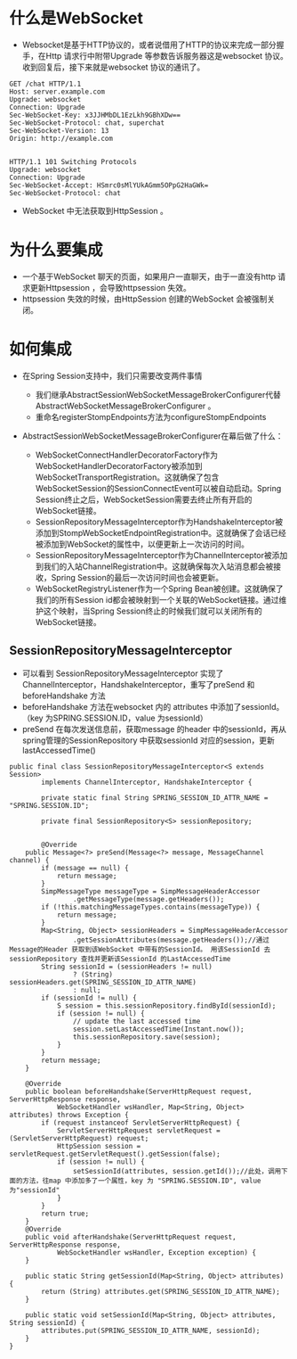 # 什么是WebSocket
* Websocket是基于HTTP协议的，或者说借用了HTTP的协议来完成一部分握手，在Http 请求行中附带Upgrade 等参数告诉服务器这是websocket 协议。收到回复后，接下来就是websocket 协议的通讯了。
```
GET /chat HTTP/1.1
Host: server.example.com
Upgrade: websocket
Connection: Upgrade
Sec-WebSocket-Key: x3JJHMbDL1EzLkh9GBhXDw==
Sec-WebSocket-Protocol: chat, superchat
Sec-WebSocket-Version: 13
Origin: http://example.com


HTTP/1.1 101 Switching Protocols
Upgrade: websocket
Connection: Upgrade
Sec-WebSocket-Accept: HSmrc0sMlYUkAGmm5OPpG2HaGWk=
Sec-WebSocket-Protocol: chat
```
* WebSocket 中无法获取到HttpSession 。

# 为什么要集成
* 一个基于WebSocket 聊天的页面，如果用户一直聊天，由于一直没有http 请求更新Httpsession ，会导致httpsession 失效。
* httpsession 失效的时候，由HttpSession 创建的WebSocket 会被强制关闭。

# 如何集成
* 在Spring Session支持中，我们只需要改变两件事情
  * 我们继承AbstractSessionWebSocketMessageBrokerConfigurer代替AbstractWebSocketMessageBrokerConfigurer 。
  * 重命名registerStompEndpoints方法为configureStompEndpoints
  
* AbstractSessionWebSocketMessageBrokerConfigurer在幕后做了什么：
  * WebSocketConnectHandlerDecoratorFactory作为WebSocketHandlerDecoratorFactory被添加到WebSocketTransportRegistration。这就确保了包含WebSocketSession的SessionConnectEvent可以被自动启动。Spring Session终止之后，WebSocketSession需要去终止所有开启的WebSocket链接。
  * SessionRepositoryMessageInterceptor作为HandshakeInterceptor被添加到StompWebSocketEndpointRegistration中。这就确保了会话已经被添加到WebSocket的属性中，以便更新上一次访问的时间。
  * SessionRepositoryMessageInterceptor作为ChannelInterceptor被添加到我们的入站ChannelRegistration中。这就确保每次入站消息都会被接收，Spring Session的最后一次访问时间也会被更新。
  * WebSocketRegistryListener作为一个Spring Bean被创建。这就确保了我们的所有Session id都会被映射到一个关联的WebSocket链接。通过维护这个映射，当Spring Session终止的时候我们就可以关闭所有的WebSocket链接。
  
## SessionRepositoryMessageInterceptor
* 可以看到 SessionRepositoryMessageInterceptor 实现了ChannelInterceptor，HandshakeInterceptor，重写了preSend 和 beforeHandshake 方法
* beforeHandshake 方法在websocket 内的 attributes 中添加了sessionId。（key 为SPRING.SESSION.ID，value 为sessionId）
* preSend 在每次发送信息前，获取message 的header 中的sessionId，再从spring管理的SessionRepository 中获取sessionId 对应的session，更新lastAccessedTime()
 
```
public final class SessionRepositoryMessageInterceptor<S extends Session>
		implements ChannelInterceptor, HandshakeInterceptor {
		
		private static final String SPRING_SESSION_ID_ATTR_NAME = "SPRING.SESSION.ID";
		
		private final SessionRepository<S> sessionRepository;

		
		@Override
	public Message<?> preSend(Message<?> message, MessageChannel channel) {
		if (message == null) {
			return message;
		}
		SimpMessageType messageType = SimpMessageHeaderAccessor
				.getMessageType(message.getHeaders());
		if (!this.matchingMessageTypes.contains(messageType)) {
			return message;
		}
		Map<String, Object> sessionHeaders = SimpMessageHeaderAccessor
				.getSessionAttributes(message.getHeaders());//通过Message的Header 获取到该WebSocket 中带有的SessionId。 用该SessionId 去sessionRepository 查找并更新该SessionId 的LastAccessedTime
		String sessionId = (sessionHeaders != null)
				? (String) sessionHeaders.get(SPRING_SESSION_ID_ATTR_NAME)
				: null;
		if (sessionId != null) {
			S session = this.sessionRepository.findById(sessionId);
			if (session != null) {
				// update the last accessed time
				session.setLastAccessedTime(Instant.now());
				this.sessionRepository.save(session);
			}
		}
		return message;
	}

	@Override
	public boolean beforeHandshake(ServerHttpRequest request, ServerHttpResponse response,
			WebSocketHandler wsHandler, Map<String, Object> attributes) throws Exception {
		if (request instanceof ServletServerHttpRequest) {
			ServletServerHttpRequest servletRequest = (ServletServerHttpRequest) request;
			HttpSession session = servletRequest.getServletRequest().getSession(false);
			if (session != null) {
				setSessionId(attributes, session.getId());//此处，调用下面的方法，往map 中添加多了一个属性，key 为 "SPRING.SESSION.ID", value 为"sessionId"
			}
		}
		return true;
	}
	@Override
	public void afterHandshake(ServerHttpRequest request, ServerHttpResponse response,
			WebSocketHandler wsHandler, Exception exception) {
	}

	public static String getSessionId(Map<String, Object> attributes) {
		return (String) attributes.get(SPRING_SESSION_ID_ATTR_NAME);
	}

	public static void setSessionId(Map<String, Object> attributes, String sessionId) {
		attributes.put(SPRING_SESSION_ID_ATTR_NAME, sessionId);
	}
}
```


